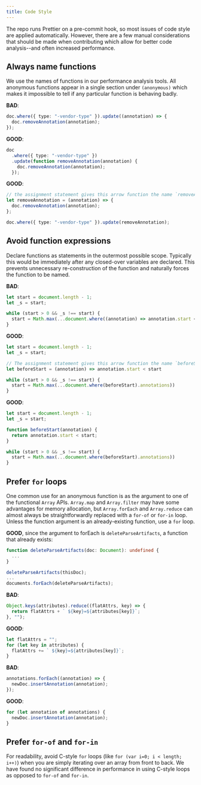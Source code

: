 ```yaml
---
title: Code Style
---
```


The repo runs Prettier on a pre-commit hook, so most issues of code style are applied automatically. However, there are a few manual considerations that should be made when contributing which allow for better code analysis--and often increased performance.

## Always name functions

We use the names of functions in our performance analysis tools. All anonymous functions appear in a single section under `(anonymous)` which makes it impossible to tell if any particular function is behaving badly.

**BAD**:

```ts
doc.where({ type: "-vendor-type" }).update((annotation) => {
  doc.removeAnnotation(annotation);
});
```

**GOOD**:

```ts
doc
  .where({ type: "-vendor-type" })
  .update(function removeAnnotation(annotation) {
    doc.removeAnnotation(annotation);
  });
```

**GOOD**:

```ts
// the assignment statement gives this arrow function the name `removeAnnotation`
let removeAnnotation = (annotation) => {
  doc.removeAnnotation(annotation);
};

doc.where({ type: "-vendor-type" }).update(removeAnnotation);
```

## Avoid function expressions

Declare functions as statements in the outermost possible scope. Typically this would be immediately after any closed-over variables are declared. This prevents unnecessary re-construction of the function and naturally forces the function to be named.

**BAD**:

```ts
let start = document.length - 1;
let _s = start;

while (start > 0 && _s !== start) {
  start = Math.max(...document.where((annotation) => annotation.start < start).annotations))
}
```

**GOOD**:

```ts
let start = document.length - 1;
let _s = start;

// The assignment statement gives this arrow function the name `beforeStart`
let beforeStart = (annotation) => annotation.start < start

while (start > 0 && _s !== start) {
  start = Math.max(...document.where(beforeStart).annotations))
}
```

**GOOD**:

```ts
let start = document.length - 1;
let _s = start;

function beforeStart(annotation) {
  return annotation.start < start;
}

while (start > 0 && _s !== start) {
  start = Math.max(...document.where(beforeStart).annotations))
}
```

## Prefer `for` loops

One common use for an anonymous function is as the argument to one of the functional `Array` APIs. `Array.map` and `Array.filter` may have some advantages for memory allocation, but `Array.forEach` and `Array.reduce` can almost always be straightforwardly replaced with a `for-of` or `for-in` loop. Unless the function argument is an already-existing function, use a `for` loop.

**GOOD**, since the argument to forEach is `deleteParseArtifacts`, a function that already exists:

```ts
function deleteParseArtifacts(doc: Document): undefined {
  ...
}

deleteParseArtifacts(thisDoc);
...
documents.forEach(deleteParseArtifacts);
```

**BAD**:

```ts
Object.keys(attributes).reduce((flatAttrs, key) => {
  return flatAttrs + ` ${key}=${attributes[key]}`;
}, "");
```

**GOOD**:

```ts
let flatAttrs = "";
for (let key in attributes) {
  flatAttrs += ` ${key}=${attributes[key]}`;
}
```

**BAD**:

```ts
annotations.forEach((annotation) => {
  newDoc.insertAnnotation(annotation);
});
```

**GOOD**:

```ts
for (let annotation of annotations) {
  newDoc.insertAnnotation(annotation);
}
```

## Prefer `for-of` and `for-in`

For readability, avoid C-style `for` loops (like `for (var i=0; i < length; i++)`) when you are simply iterating over an array from front to back. We have found no significant difference in performance in using C-style loops as opposed to `for-of` and `for-in`.
